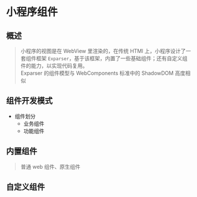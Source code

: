 # 小程序组件

## 概述
>小程序的视图是在 WebView 里渲染的，在传统 HTMl 上，小程序设计了一套组件框架 `Exparser`，基于该框架，内置了一些基础组件；还有自定义组件的能力，以实现代码复用。   
>Exparser 的组件模型与 WebComponents 标准中的 ShadowDOM 高度相似

## 组件开发模式
* 组件划分
  * 业务组件
  * 功能组件

## 内置组件
>普通 web 组件、原生组件

## 自定义组件
